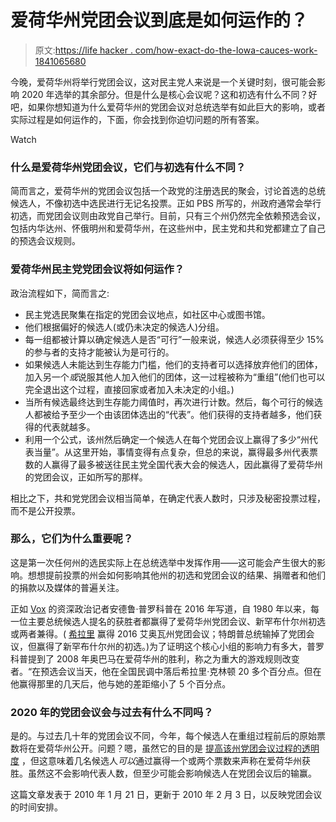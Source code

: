 # 爱荷华州党团会议到底是如何运作的？

> 原文:[https://life hacker . com/how-exact-do-the-Iowa-cauces-work-1841065680](https://lifehacker.com/how-exactly-do-the-iowa-caucuses-work-1841065680)

今晚，爱荷华州将举行党团会议，这对民主党人来说是一个关键时刻，很可能会影响 2020 年选举的其余部分。但是什么是核心会议呢？这和初选有什么不同？好吧，如果你想知道为什么爱荷华州的党团会议对总统选举有如此巨大的影响，或者实际过程是如何运作的，下面，你会找到你迫切问题的所有答案。

Watch

### 什么是爱荷华州党团会议，它们与初选有什么不同？

简而言之，爱荷华州的党团会议包括一个政党的注册选民的聚会，讨论首选的总统候选人，不像初选中选民进行无记名投票。正如 PBS 所写的，州政府通常会举行初选，而党团会议则由政党自己举行。目前，只有三个州仍然完全依赖预选会议，包括内华达州、怀俄明州和爱荷华州，在这些州中，民主党和共和党都建立了自己的预选会议规则。

### 爱荷华州民主党党团会议将如何运作？

政治流程如下，简而言之:

*   民主党选民聚集在指定的党团会议地点，如社区中心或图书馆。
*   他们根据偏好的候选人(或仍未决定的候选人)分组。
*   每一组都被计算以确定候选人是否“可行”一般来说，候选人必须获得至少 15%的参与者的支持才能被认为是可行的。
*   如果候选人未能达到生存能力门槛，他们的支持者可以选择放弃他们的团体，加入另一个*或*说服其他人加入他们的团体，这一过程被称为“重组”(他们也可以完全退出这个过程，直接回家或者加入未决定的小组。)
*   当所有候选最终达到生存能力阈值时，再次进行计数。然后，每个可行的候选人都被给予至少一个由该团体选出的“代表”。他们获得的支持者越多，他们获得的代表就越多。
*   利用一个公式，该州然后确定一个候选人在每个党团会议上赢得了多少“州代表当量”。从这里开始，事情变得有点复杂，但总的来说，赢得最多州代表票数的人赢得了最多被送往民主党全国代表大会的候选人，因此赢得了爱荷华州的党团会议，正如所写的那样。

相比之下，共和党党团会议相当简单，在确定代表人数时，只涉及秘密投票过程，而不是公开投票。

### 那么，它们为什么重要呢？

这是第一次任何州的选民实际上在总统选举中发挥作用——这可能会产生很大的影响。想想提前投票的州会如何影响其他州的初选和党团会议的结果、捐赠者和他们的捐款以及媒体的普遍关注。

正如 [Vox](https://www.vox.com/2016/1/25/10817088/iowa-caucus-2016-poll-trump-sanders) 的资深政治记者安德鲁·普罗科普在 2016 年写道，自 1980 年以来，每一位主要总统候选人提名的获胜者都赢得了爱荷华州党团会议、新罕布什尔州初选或两者兼得。( [希拉里](https://www.nytimes.com/elections/2016/results/primaries/iowa) 赢得 2016 艾奥瓦州党团会议；特朗普总统输掉了党团会议，但赢得了新罕布什尔州的初选。)为了证明这个核心小组的影响力有多大，普罗科普提到了 2008 年奥巴马在爱荷华州的胜利，称之为重大的游戏规则改变者。“在预选会议当天，他在全国民调中落后希拉里·克林顿 20 多个百分点。但在他赢得那里的几天后，他与她的差距缩小了 5 个百分点。

### 2020 年的党团会议会与过去有什么不同吗？

是的。与过去几十年的党团会议不同，今年，每个候选人在重组过程前后的原始票数将在爱荷华州公开。问题？嗯，虽然它的目的是 [提高该州党团会议过程的透明度](https://www.politico.com/news/2020/01/16/iowa-caucus-vote-totals-change-099519) ，但这意味着几名候选人*可以*通过赢得一个或两个票数来声称在爱荷华州获胜。虽然这不会影响代表人数，但至少可能会影响候选人在党团会议后的输赢。

这篇文章发表于 2010 年 1 月 21 日，更新于 2010 年 2 月 3 日，以反映党团会议的时间安排。